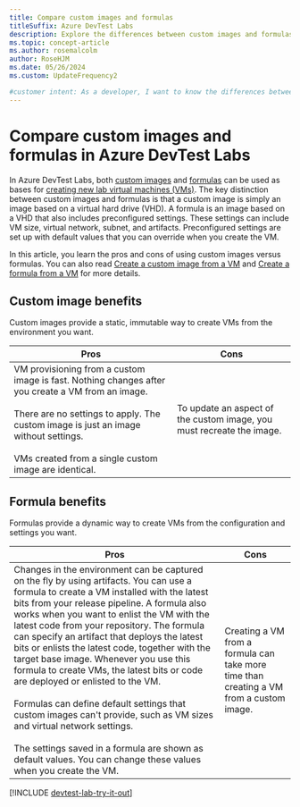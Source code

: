 ```yaml
---
title: Compare custom images and formulas
titleSuffix: Azure DevTest Labs
description: Explore the differences between custom images and formulas as virtual machine (VM) bases so you can decide which one best suits your environment.
ms.topic: concept-article
ms.author: rosemalcolm
author: RoseHJM
ms.date: 05/26/2024
ms.custom: UpdateFrequency2

#customer intent: As a developer, I want to know the differences between custom images and formulas as VM bases so I can choose the best approach for my environment.
---
```


# Compare custom images and formulas in Azure DevTest Labs

In Azure DevTest Labs, both [custom images](devtest-lab-create-template.md) and [formulas](devtest-lab-manage-formulas.md) can be used as bases for [creating new lab virtual machines (VMs)](devtest-lab-add-vm.md). The key distinction between custom images and formulas is that a custom image is simply an image based on a virtual hard drive (VHD). A formula is an image based on a VHD that also includes preconfigured settings. These settings can include VM size, virtual network, subnet, and artifacts. Preconfigured settings are set up with default values that you can override when you create the VM. 

In this article, you learn the pros and cons of using custom images versus formulas. You can also read [Create a custom image from a VM](devtest-lab-create-custom-image-from-vm-using-portal.md) and [Create a formula from a VM](devtest-lab-manage-formulas.md#create-formula-from-existing-vm) for more details.

## Custom image benefits

Custom images provide a static, immutable way to create VMs from the environment you want. 

|Pros|Cons|
|----|----|
| VM provisioning from a custom image is fast. Nothing changes after you create a VM from an image. <br><br> There are no settings to apply. The custom image is just an image without settings. <br><br> VMs created from a single custom image are identical. | To update an aspect of the custom image, you must recreate the image. |

## Formula benefits
  
Formulas provide a dynamic way to create VMs from the configuration and settings you want.

|Pros|Cons|
|----|----|
| Changes in the environment can be captured on the fly by using artifacts. You can use a formula to create a VM installed with the latest bits from your release pipeline. A formula also works when you want to enlist the VM with the latest code from your repository. The formula can specify an artifact that deploys the latest bits or enlists the latest code, together with the target base image. Whenever you use this formula to create VMs, the latest bits or code are deployed or enlisted to the VM. <br><br> Formulas can define default settings that custom images can't provide, such as VM sizes and virtual network settings. <br><br> The settings saved in a formula are shown as default values. You can change these values when you create the VM. | Creating a VM from a formula can take more time than creating a VM from a custom image. |

[!INCLUDE [devtest-lab-try-it-out](../../includes/devtest-lab-try-it-out.md)]
